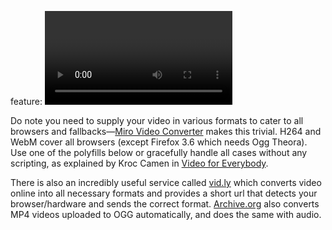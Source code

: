 feature: <video>
status: use
tags: polyfill gtie8
kind: html
polyfillurls: [mediaelementjs](http://mediaelementjs.com/), [SublimeVideo](http://sublimevideo.net/), [Video.js](http://videojs.com/)

Do note you need to supply your video in various formats to cater to all browsers and fallbacks&mdash;[Miro Video Converter](http://www.mirovideoconverter.com/) makes this trivial. H264 and WebM cover all browsers (except Firefox 3.6 which needs Ogg Theora). Use one of the polyfills below or gracefully handle all cases without any scripting, as explained by Kroc Camen in [Video for Everybody](http://camendesign.com/code/video_for_everybody).

There is also an incredibly useful service called [vid.ly](http://vid.ly) which converts video online into all necessary formats and provides a short url that detects your browser/hardware and sends the correct format. [Archive.org](http://archive.org) also converts MP4 videos uploaded to OGG automatically, and does the same with audio.

